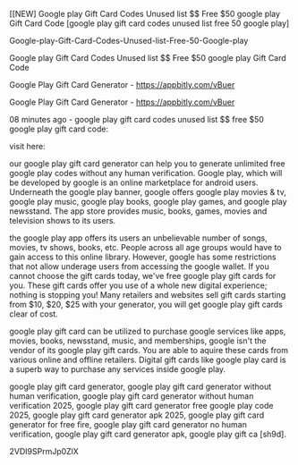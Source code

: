 [[NEW] Google play Gift Card Codes Unused list $$ Free $50 google play Gift Card Code [google play gift card codes unused list free 50 google play]

Google-play-Gift-Card-Codes-Unused-list-Free-50-Google-play

Google play Gift Card Codes Unused list $$ Free $50 google play Gift Card Code

Google Play Gift Card Generator - https://appbitly.com/vBuer

Google Play Gift Card Generator - https://appbitly.com/vBuer

08 minutes ago - google play gift card codes unused list $$ free $50 google play gift card code:

visit here:

our google play gift card generator can help you to generate unlimited free google play codes without any human verification. Google play, which will be developed by google is an online marketplace for android users. Underneath the google play banner, google offers google play movies & tv, google play music, google play books, google play games, and google play newsstand. The app store provides music, books, games, movies and television shows to its users.

the google play app offers its users an unbelievable number of songs, movies, tv shows, books, etc. People across all age groups would have to gain access to this online library. However, google has some restrictions that not allow underage users from accessing the google wallet. If you cannot choose the gift cards today, we've free google play gift cards for you. These gift cards offer you use of a whole new digital experience; nothing is stopping you! Many retailers and websites sell gift cards starting from $10, $20, $25 with your generator, you will get google play gift cards clear of cost.

google play gift card can be utilized to purchase google services like apps, movies, books, newsstand, music, and memberships, google isn't the vendor of its google play gift cards. You are able to aquire these cards from various online and offline retailers. Digital gift cards like google play card is a superb way to purchase any services inside google play.

google play gift card generator, google play gift card generator without human verification, google play gift card generator without human verification 2025, google play gift card generator free google play code 2025, google play gift card generator apk 2025, google play gift card generator for free fire, google play gift card generator no human verification, google play gift card generator apk, google play gift ca [sh9d].

2VDI9SPrmJp0ZlX


